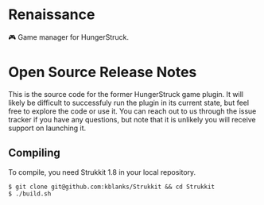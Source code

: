 # Renaissance

:video_game: Game manager for HungerStruck.


# Open Source Release Notes

This is the source code for the former HungerStruck game plugin. It will likely be difficult to successfuly run the plugin in its current state, but feel free to explore the code or use it. You can reach out to us through the issue tracker if you have any questions, but note that it is unlikely you will receive support on launching it. 

## Compiling

To compile, you need Strukkit 1.8 in your local repository.
```
$ git clone git@github.com:kblanks/Strukkit && cd Strukkit
$ ./build.sh
```
